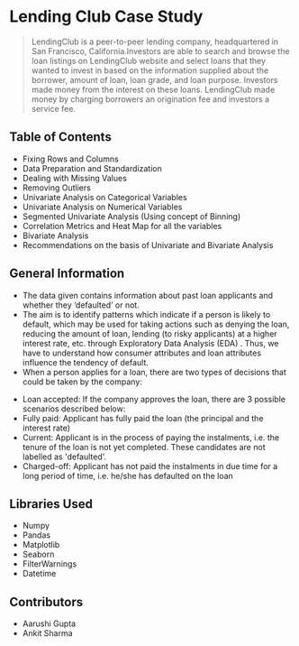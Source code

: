  # Lending Club Case Study
> LendingClub is a peer-to-peer lending company, headquartered in San Francisco, California.Investors are able to search and browse the loan listings on LendingClub website and select loans that they wanted to invest in based on the information supplied about the borrower, amount of loan, loan grade, and loan purpose. Investors made money from the interest on these loans. LendingClub made money by charging borrowers an origination fee and investors a service fee.


## Table of Contents
* Fixing Rows and Columns
* Data Preparation and Standardization
* Dealing with Missing Values
* Removing Outliers
* Univariate Analysis on Categorical Variables
* Univariate Analysis on Numerical Variables
* Segmented Univariate Analysis (Using concept of Binning)
* Correlation Metrics and Heat Map for all the variables
* Bivariate Analysis
* Recommendations on the basis of Univariate and Bivariate Analysis


## General Information
- The data given contains information about past loan applicants and whether they ‘defaulted’ or not.
- The aim is to identify patterns which indicate if a person is likely to default, which may be used for taking actions such as denying the loan, reducing the amount of loan, lending (to risky applicants) at a higher interest rate, etc. through Exploratory Data Analysis (EDA) . Thus, we have to understand how consumer attributes and loan attributes influence the tendency of default.
- When a person applies for a loan, there are two types of decisions that could be taken by the company:
* Loan accepted:
If the company approves the loan, there are 3 possible scenarios described below:
* Fully paid:
Applicant has fully paid the loan (the principal and the interest rate)
* Current:
Applicant is in the process of paying the instalments, i.e. the tenure of the loan is not yet completed. These candidates are not labelled as 'defaulted'.
* Charged-off:
Applicant has not paid the instalments in due time for a long period of time, i.e. he/she has defaulted on the loan


## Libraries Used
- Numpy
- Pandas
- Matplotlib
- Seaborn
- FilterWarnings
- Datetime

## Contributors
- Aarushi Gupta
- Ankit Sharma

